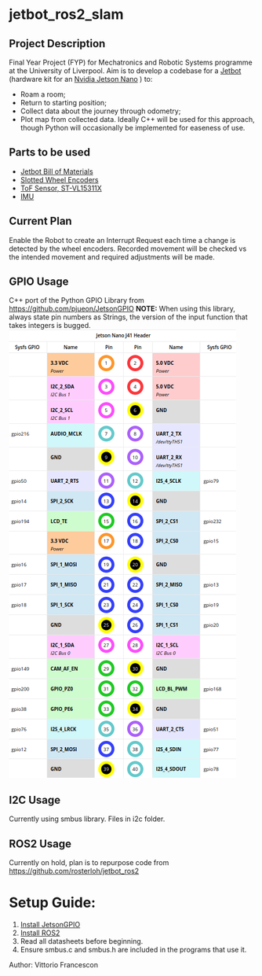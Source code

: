 # jetbot_ros2_slam
## Project Description
Final Year Project (FYP) for Mechatronics and Robotic Systems programme at the University of Liverpool. 
Aim is to develop a codebase for a [Jetbot](https://github.com/NVIDIA-AI-IOT/jetbot) (hardware kit for an [Nvidia Jetson Nano](https://developer.nvidia.com/embedded/jetson-nano-developer-kit) ) to:
* Roam a room;
* Return to starting position;
* Collect data about the journey through odometry;
* Plot map from collected data.
Ideally C++ will be used for this approach, though Python will occasionally be implemented for easeness of use.

## Parts to be used
* [Jetbot Bill of Materials](https://github.com/NVIDIA-AI-IOT/jetbot/wiki/Bill-of-Materials)
* [Slotted Wheel Encoders](https://www.amazon.co.uk/Youmile-Measuring-Optocoupler-Interrupter-Detection/dp/B0817FM4BJ)
* [ToF Sensor, ST-VL15311X](https://www.st.com/en/imaging-and-photonics-solutions/vl53l1x.html)
* [IMU](https://coolcomponents.co.uk/products/grove-imu-9dof-icm20600-ak09918)

## Current Plan
Enable the Robot to create an Interrupt Request each time a change is detected by the wheel encoders. Recorded movement will be checked vs the intended movement and required adjustments will be made.

## GPIO Usage
C++ port of the Python GPIO Library from https://github.com/pjueon/JetsonGPIO
**NOTE:** When using this library, always state pin numbers as Strings, the version of the input function that takes integers is bugged.
![Jetson Board Pinout](images/jetson_nano_pinout.png)

## I2C Usage
Currently using smbus library. Files in i2c folder.

## ROS2 Usage
Currently on hold, plan is to repurpose code from https://github.com/rosterloh/jetbot_ros2

# Setup Guide:
1. [Install JetsonGPIO](https://github.com/pjueon/JetsonGPIO)
2. [Install ROS2](https://docs.ros.org/en/foxy/Installation/Ubuntu-Install-Debians.html)
3. Read all datasheets before beginning.
4. Ensure smbus.c and smbus.h are included in the programs that use it.

Author: Vittorio Francescon


